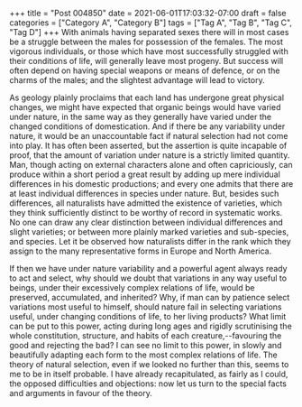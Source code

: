 +++
title = "Post 004850"
date = 2021-06-01T17:03:32-07:00
draft = false
categories = ["Category A", "Category B"]
tags = ["Tag A", "Tag B", "Tag C", "Tag D"]
+++
With animals having separated sexes there will in most cases be a struggle between the males for possession of the females. The most vigorous individuals, or those which have most successfully struggled with their conditions of life, will generally leave most progeny. But success will often depend on having special weapons or means of defence, or on the charms of the males; and the slightest advantage will lead to victory.

As geology plainly proclaims that each land has undergone great physical changes, we might have expected that organic beings would have varied under nature, in the same way as they generally have varied under the changed conditions of domestication. And if there be any variability under nature, it would be an unaccountable fact if natural selection had not come into play. It has often been asserted, but the assertion is quite incapable of proof, that the amount of variation under nature is a strictly limited quantity. Man, though acting on external characters alone and often capriciously, can produce within a short period a great result by adding up mere individual differences in his domestic productions; and every one admits that there are at least individual differences in species under nature. But, besides such differences, all naturalists have admitted the existence of varieties, which they think sufficiently distinct to be worthy of record in systematic works. No one can draw any clear distinction between individual differences and slight varieties; or between more plainly marked varieties and sub-species, and species. Let it be observed how naturalists differ in the rank which they assign to the many representative forms in Europe and North America.

If then we have under nature variability and a powerful agent always ready to act and select, why should we doubt that variations in any way useful to beings, under their excessively complex relations of life, would be preserved, accumulated, and inherited? Why, if man can by patience select variations most useful to himself, should nature fail in selecting variations useful, under changing conditions of life, to her living products? What limit can be put to this power, acting during long ages and rigidly scrutinising the whole constitution, structure, and habits of each creature,--favouring the good and rejecting the bad? I can see no limit to this power, in slowly and beautifully adapting each form to the most complex relations of life. The theory of natural selection, even if we looked no further than this, seems to me to be in itself probable. I have already recapitulated, as fairly as I could, the opposed difficulties and objections: now let us turn to the special facts and arguments in favour of the theory.

